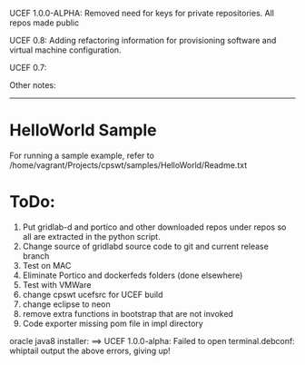 UCEF 1.0.0-ALPHA:
Removed need for keys for private repositories.
All repos made public

UCEF 0.8:
Adding refactoring information for provisioning software and virtual machine configuration.


UCEF 0.7:

Other notes:

-----

# HelloWorld Sample
For running a sample example, refer to /home/vagrant/Projects/cpswt/samples/HelloWorld/Readme.txt

# ToDo:

1) Put gridlab-d and portico and other downloaded repos under repos so all are extracted in the python script.
1) Change source of gridlabd source code to git and current release branch
1) Test on MAC
1) Eliminate Portico and dockerfeds folders (done elsewhere)
1) Test with VMWare
1) change cpswt ucefsrc for UCEF build
1) change eclipse to neon
1) remove extra functions in bootstrap that are not invoked
1) Code exporter missing pom file in impl directory

oracle java8 installer:
==> UCEF 1.0.0-alpha: Failed to open terminal.debconf: whiptail output the above errors, giving up!